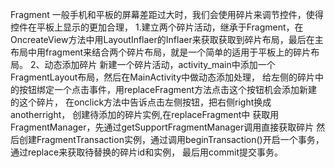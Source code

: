 Fragment
一般手机和平板的屏幕差距过大时，我们会使用碎片来调节控件，使得控件在平板上显示的更加合理，
1.建立两个碎片活动，继承于Fragment，在OncreateView方法中用LayoutInflaer的Inflaer来获取获取到碎片布局，最后在主布局中用fragment来结合两个碎片布局，就是一个简单的适用于平板上的碎片布局。
2、动态添加碎片
新建一个碎片活动，activity_main中添加一个FragmentLayout布局，然后在MainActivity中做动态添加处理，
给左侧的碎片中的按钮绑定一个点击事件，用replaceFragment方法点击这个按钮机会添加新建的这个碎片，
在onclick方法中告诉点击左侧按钮，把右侧right换成anotherright，
创建待添加的碎片实例,在replaceFragment中
获取用FragmentManager，先通过getSupportFragmentManager调用直接获取碎片
然后创建FragmentTransaction实例，通过调用beginTransaction()开启一个事务，
通过replace来获取待替换的碎片id和实例，
最后用commit提交事务。
